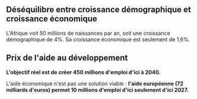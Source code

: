 ## Déséquilibre entre croissance démographique et croissance économique

L'Afrique voit 50 millions de naissances par an, soit une croissance démographique de 4%. Sa croissance économique est seulement de 1,6%.

## Prix de l'aide au développement

**L'objectif réel est de créer 450 millions d'emploi d'ici à 2040.**

L'aide économique n'est pas une solution viable : **l'aide européenne (72 milliards d'euros) permet 10 millions d'emploi d'ici seulement d'ici 2027.**